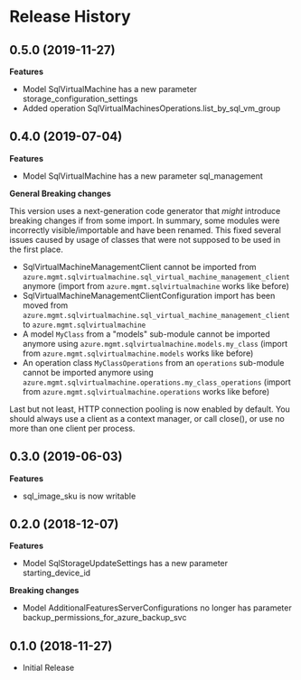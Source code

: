# Release History

## 0.5.0 (2019-11-27)

**Features**

  - Model SqlVirtualMachine has a new parameter
    storage_configuration_settings
  - Added operation
    SqlVirtualMachinesOperations.list_by_sql_vm_group

## 0.4.0 (2019-07-04)

**Features**

  - Model SqlVirtualMachine has a new parameter sql_management

**General Breaking changes**

This version uses a next-generation code generator that *might*
introduce breaking changes if from some import. In summary, some modules
were incorrectly visible/importable and have been renamed. This fixed
several issues caused by usage of classes that were not supposed to be
used in the first place.

  - SqlVirtualMachineManagementClient cannot be imported from
    `azure.mgmt.sqlvirtualmachine.sql_virtual_machine_management_client`
    anymore (import from `azure.mgmt.sqlvirtualmachine` works like
    before)
  - SqlVirtualMachineManagementClientConfiguration import has been moved
    from
    `azure.mgmt.sqlvirtualmachine.sql_virtual_machine_management_client`
    to `azure.mgmt.sqlvirtualmachine`
  - A model `MyClass` from a "models" sub-module cannot be imported
    anymore using `azure.mgmt.sqlvirtualmachine.models.my_class`
    (import from `azure.mgmt.sqlvirtualmachine.models` works like
    before)
  - An operation class `MyClassOperations` from an `operations`
    sub-module cannot be imported anymore using
    `azure.mgmt.sqlvirtualmachine.operations.my_class_operations`
    (import from `azure.mgmt.sqlvirtualmachine.operations` works like
    before)

Last but not least, HTTP connection pooling is now enabled by default.
You should always use a client as a context manager, or call close(), or
use no more than one client per process.

## 0.3.0 (2019-06-03)

**Features**

  - sql_image_sku is now writable

## 0.2.0 (2018-12-07)

**Features**

  - Model SqlStorageUpdateSettings has a new parameter
    starting_device_id

**Breaking changes**

  - Model AdditionalFeaturesServerConfigurations no longer has parameter
    backup_permissions_for_azure_backup_svc

## 0.1.0 (2018-11-27)

  - Initial Release
